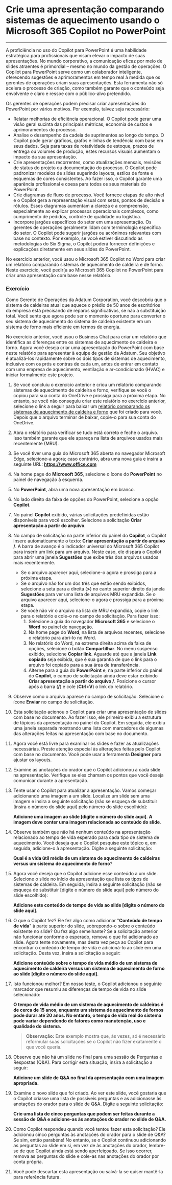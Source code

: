 # Crie uma apresentação comparando sistemas de aquecimento usando o Microsoft 365 Copilot no PowerPoint
---
A proficiência no uso do Copilot para PowerPoint é uma habilidade estratégica para profissionais que visam elevar o impacto de suas apresentações. No mundo corporativo, a comunicação eficaz por meio de slides atraentes é primordial – mesmo no mundo da gestão de operações. O Copilot para PowerPoint serve como um colaborador inteligente, oferecendo sugestões e aprimoramentos em tempo real à medida que os gerentes de operações criam suas apresentações. Esta ferramenta não só acelera o processo de criação, como também garante que o conteúdo seja envolvente e claro e ressoe com o público-alvo pretendido.

Os gerentes de operações podem precisar criar apresentações do PowerPoint por vários motivos. Por exemplo, talvez seja necessário:

 -  Relatar melhorias de eficiência operacional. O Copilot pode gerar uma visão geral sucinta das principais métricas, economia de custos e aprimoramentos do processo.
 -  Analise o desempenho da cadeia de suprimentos ao longo do tempo. O Copilot pode gerar gráficos, grafos e linhas de tendência com base em seus dados. Seja para taxas de rotatividade de estoque, prazos de entrega ou volumes de produção, estes recursos visuais aumentam o impacto da sua apresentação.
 -  Crie apresentações recorrentes, como atualizações mensais, revisões de status do projeto ou documentação do processo. O Copilot pode padronizar modelos de slides sugerindo layouts, estilos de fonte e esquemas de cores consistentes. Ao fazer isso, o Copilot garante uma aparência profissional e coesa para todos os seus materiais do PowerPoint.
 -  Crie diagramas de fluxo de processo. Você fornece etapas de alto nível e o Copilot gera a representação visual com setas, pontos de decisão e rótulos. Esses diagramas aumentam a clareza e a compreensão, especialmente ao explicar processos operacionais complexos, como cumprimento de pedidos, controle de qualidade ou logística.<br>
 -  Incorpore jargões específicos do setor em uma apresentação. Os gerentes de operações geralmente lidam com terminologia específica do setor. O Copilot pode sugerir jargões ou acrônimos relevantes com base no contexto. Por exemplo, se você estiver discutindo as metodologias do Six Sigma, o Copilot poderá fornecer definições e explicações diretamente em seus slides do PowerPoint.

No exercício anterior, você usou o Microsoft 365 Copilot no Word para criar um relatório comparando sistemas de aquecimento de caldeira e de forno. Neste exercício, você pedir[a ao Microsoft 365 Copilot no PowerPoint para criar uma apresentação com base nesse relatório.

### Exercício

Como Gerente de Operações da Adatum Corporation, você descobriu que o sistema de caldeiras atual que aquece o prédio de 50 anos de escritórios da empresa está precisando de reparos significativos, se não a substituição total. Você sente que agora pode ser o momento oportuno para converter o seu sistema de aquecimento do sistema de caldeira existente em um sistema de forno mais eficiente em termos de energia.

No exercício anterior, você usou o Business Chat para criar um relatório que identifica as diferenças entre os sistemas de aquecimento de caldeira e forno. Agora você deseja criar uma apresentação do PowerPoint com base neste relatório para apresentar à equipe de gestão da Adatum. Seu objetivo é atualizá-los rapidamente sobre os dois tipos de sistemas de aquecimento, inclusive com os prós e contras de cada um, antes de entrar em contato com uma empresa de aquecimento, ventilação e ar-condicionado (HVAC) e iniciar formalmente este projeto.

1.  Se você concluiu o exercício anterior e criou um relatório comparando sistemas de aquecimento de caldeira e forno, verifique se você o copiou para sua conta do OneDrive e prossiga para a próxima etapa. No entanto, se você não conseguiu criar este relatório no exercício anterior, selecione o link a seguir para baixar um [relatório comparando os sistemas de aquecimento de caldeira e forno](https://go.microsoft.com/fwlink/?linkid=2269121) que foi criado para você. Depois que o arquivo terminar de baixar, copie-o para sua conta do OneDrive.
2.  Abra o relatório para verificar se tudo está correto e feche o arquivo. Isso também garante que ele apareça na lista de arquivos usados mais recentemente (MRU).
3.  Se você tiver uma guia do Microsoft 365 aberta no navegador Microsoft Edge, selecione-a agora; caso contrário, abra uma nova guia e insira a seguinte URL: **https://www.office.com**
4.  Na home page do **Microsoft 365**, selecione o ícone do **PowerPoint** no painel de navegação à esquerda.
5.  No **PowerPoint**, abra uma nova apresentação em branco.
6.  No lado direito da faixa de opções do PowerPoint, selecione a opção **Copilot**.
7.  No painel **Copilot** exibido, várias solicitações predefinidas estão disponíveis para você escolher. Selecione a solicitação **Criar apresentação a partir do arquivo**.
8.  No campo de solicitação na parte inferior do painel do **Copilot**, o Copilot insere automaticamente o texto: **Criar apresentação a partir do arquivo /**. A barra de avanço é o indicador universal do Microsoft 365 Copilot para inserir um link para um arquivo. Neste caso, ele dispara o Copilot para abrir uma janela **Sugestões** que exibe três dos arquivos usados mais recentemente.
     -  Se o arquivo aparecer aqui, selecione-o agora e prossiga para a próxima etapa.
     -  Se o arquivo não for um dos três que estão sendo exibidos, selecione a seta para a direita (**&gt;**) no canto superior direito da janela **Sugestões** para ver uma lista de arquivos MRU expandida. Se o arquivo aparecer aqui, selecione-o agora e prossiga para a próxima etapa.
     -  Se você não vir o arquivo na lista de MRU expandida, copie o link para o relatório e cole-o no campo de solicitação. Para fazer isso:
        1.  Selecione a guia do navegador **Microsoft 365** e selecione o **Word** no painel de navegação.
        2.  Na home page do **Word**, na lista de arquivos recentes, selecione o relatório para abri-lo no Word.
        3.  No relatório do Word, na extrema direita acima da faixa de opções, selecione o botão **Compartilhar**. No menu suspenso exibido, selecione **Copiar link**. Aguarde até que a janela **Link copiado** seja exibida, que é sua garantia de que o link para o arquivo foi copiado para a sua área de transferência.
        4.  Alterne para a guia do **PowerPoint** e, na parte inferior do painel do **Copilot**, o campo de solicitação ainda deve estar exibindo **Criar apresentação a partir do arquivo /**. Posicione o cursor após a barra (**/**) e cole (**Ctrl+V**) o link do relatório.
9.  Observe como o arquivo aparece no campo de solicitação. Selecione o ícone **Enviar** no campo de solicitação.
10. Esta solicitação acionou o Copilot para criar uma apresentação de slides com base no documento. Ao fazer isso, ele primeiro exibiu a estrutura de tópicos da apresentação no painel do Copilot. Em seguida, ele exibiu uma janela separada mostrando uma lista com marcadores de algumas das alterações feitas na apresentação com base no documento.
11. Agora você está livre para examinar os slides e fazer as atualizações necessárias. Preste atenção especial às alterações feitas pelo Copilot com base no documento. Você pode usar a ferramenta **Designer** para ajustar os layouts.
12. Examine as anotações do orador que o Copilot adicionou a cada slide na apresentação. Verifique se eles chamam os pontos que você deseja comunicar durante a apresentação.
13. Tente usar o Copilot para atualizar a apresentação. Vamos começar adicionando uma imagem a um slide. Localize um slide sem uma imagem e insira a seguinte solicitação (não se esqueça de substituir \[insira o número do slide aqui\] pelo número do slide escolhido):
    
    **Adicione uma imagem ao slide \[digite o número do slide aqui\]**. **A imagem deve conter uma imagem relacionada ao conteúdo do slide**.
14. Observe também que não há nenhum conteúdo na apresentação relacionado ao tempo de vida esperado para cada tipo de sistema de aquecimento. Você deseja que o Copilot pesquise este tópico e, em seguida, adicione-o à apresentação. Digite a seguinte solicitação:
    
    **Qual é a vida útil média de um sistema de aquecimento de caldeiras versus um sistema de aquecimento de forno**?
15. Agora você deseja que o Copilot adicione esse conteúdo a um slide. Selecione o slide no início da apresentação que lista os tipos de sistemas de caldeira. Em seguida, insira a seguinte solicitação (não se esqueça de substituir \[digite o número do slide aqui\] pelo número do slide escolhido):
    
    **Adicione este conteúdo de tempo de vida ao slide \[digite o número do slide aqui\]**.
16. O que o Copilot fez? Ele fez algo como adicionar "**Conteúdo de tempo de vida**" à parte superior do slide, sobrepondo-o sobre o conteúdo existente no slide? Ou fez algo semelhante? Se a solicitação anterior não funcionar conforme o esperado, remova o que foi adicionado ao slide. Agora tente novamente, mas desta vez peça ao Copilot para encontrar o conteúdo de tempo de vida e adicioná-lo ao slide em uma solicitação. Desta vez, insira a solicitação a seguir:
    
    **Adicione conteúdo sobre o tempo de vida médio de um sistema de aquecimento de caldeira versus um sistema de aquecimento de forno ao slide \[digite o número do slide aqui\].**
17. Isto funcionou melhor? Em nosso teste, o Copilot adicionou o seguinte marcador que resumiu as diferenças de tempo de vida no slide selecionado:
    
    **O tempo de vida médio de um sistema de aquecimento de caldeiras é de cerca de 15 anos, enquanto um sistema de aquecimento de fornos pode durar até 20 anos. No entanto, o tempo de vida real do sistema pode variar dependendo de fatores como manutenção, uso e qualidade do sistema.**

    > **Observação:** Este exemplo mostra que, às vezes, só é necessário reformular suas solicitações se o Copilot não fizer exatamente o que você queria.

18. Observe que não há um slide no final para uma sessão de Perguntas e Respostas (Q&A). Para corrigir esta situação, insira a solicitação a seguir:
    
    **Adicione um slide de Q&A no final da apresentação com uma imagem apropriada.**
19. Examine o novo slide que foi criado. Ao ver este slide, você gostaria que o Copilot criasse uma lista de possíveis perguntas e as adicionasse às anotações do orador para o slide de Q&A. Digite a seguinte solicitação:
    
    **Crie uma lista de cinco perguntas que podem ser feitas durante a sessão de Q&A e adicione-as às anotações do orador no slide de Q&A.**
20. Como Copilot respondeu quando você tentou fazer esta solicitação? Ele adicionou cinco perguntas às anotações do orador para o slide de Q&A? Se sim, então parabéns! No entanto, se o Copilot continuou adicionando as perguntas ao slide em si, em vez de às anotações do orador, lembre-se de que Copilot ainda está sendo aperfeiçoado. Se isso ocorrer, remova as perguntas do slide e cole-as nas anotações do orador por conta própria.
21. Você pode descartar esta apresentação ou salvá-la se quiser mantê-la para referência futura.
